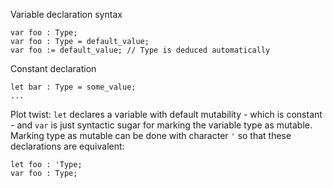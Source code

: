 Variable declaration syntax

	var foo : Type;
	var foo : Type = default_value;
	var foo := default_value; // Type is deduced automatically

Constant declaration

	let bar : Type = some_value;
	...

Plot twist: `let` declares a variable with default mutability - which is constant - and `var` is just syntactic sugar for marking the variable type as mutable. Marking type as mutable can be done with character `'` so that these declarations are equivalent:

	let foo : 'Type;
	var foo : Type;

